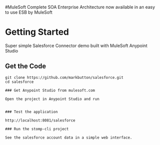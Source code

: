 #MuleSoft
Complete SOA Enterprise Architecture now available in an easy to use ESB by MuleSoft

# Getting Started

Super simple Salesforce Connector demo built with MuleSoft Anypoint Studio 

## Get the Code
```
git clone https://github.com/markbutton/salesforce.git 
cd salesforce

### Get Anypoint Studio from mulesoft.com

Open the project in Anypoint Studio and run


### Test the application 

http://localhost:8081/salesforce

### Run the stomp-cli project

See the salesforce account data in a simple web interface. 




